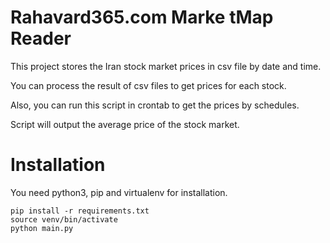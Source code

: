 # Rahavard365.com Marke tMap Reader

This project stores the Iran stock market prices in csv file by date and time.

You can process the result of csv files to get prices for each stock.

Also, you can run this script in crontab to get the prices by schedules.

Script will output the average price of the stock market.

# Installation

You need python3, pip and virtualenv for installation.

```
pip install -r requirements.txt
source venv/bin/activate
python main.py
```